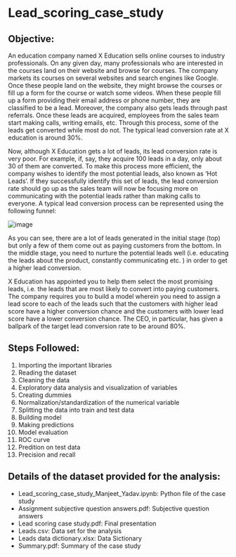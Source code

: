 # Lead_scoring_case_study
## Objective:
An education company named X Education sells online courses to industry professionals. On any given day, many professionals who are interested in the courses land on their website and browse for courses. 
The company markets its courses on several websites and search engines like Google. Once these people land on the website, they might browse the courses or fill up a form for the course or watch some videos. When these people fill up a form providing their email address or phone number, they are classified to be a lead. Moreover, the company also gets leads through past referrals. Once these leads are acquired, employees from the sales team start making calls, writing emails, etc. Through this process, some of the leads get converted while most do not. The typical lead conversion rate at X education is around 30%. 

 
Now, although X Education gets a lot of leads, its lead conversion rate is very poor. For example, if, say, they acquire 100 leads in a day, only about 30 of them are converted. To make this process more efficient, the company wishes to identify the most potential leads, also known as ‘Hot Leads’. If they successfully identify this set of leads, the lead conversion rate should go up as the sales team will now be focusing more on communicating with the potential leads rather than making calls to everyone. A typical lead conversion process can be represented using the following funnel:

![image](https://user-images.githubusercontent.com/63771533/200663207-c918ce66-627a-4f1d-ba5a-541c60930ce2.png)

As you can see, there are a lot of leads generated in the initial stage (top) but only a few of them come out as paying customers from the bottom. In the middle stage, you need to nurture the potential leads well (i.e. educating the leads about the product, constantly communicating etc. ) in order to get a higher lead conversion.

 

X Education has appointed you to help them select the most promising leads, i.e. the leads that are most likely to convert into paying customers. The company requires you to build a model wherein you need to assign a lead score to each of the leads such that the customers with higher lead score have a higher conversion chance and the customers with lower lead score have a lower conversion chance. The CEO, in particular, has given a ballpark of the target lead conversion rate to be around 80%.

## Steps Followed:
1. Importing the important libraries
2. Reading the dataset
3. Cleaning the data
4. Exploratory  data analysis and visualization of variables
5. Creating dummies 
6. Normalization/standardization of the numerical variable
7. Splitting the data into train and test data
8. Building model
9. Making predictions
10. Model evaluation
11. ROC curve
12. Predition on test data
13. Precision and recall

## Details of the dataset provided for the analysis:
- Lead_scoring_case_study_Manjeet_Yadav.ipynb: Python file of the case study
- Assignment subjective question answers.pdf: Subjective question answers
- Lead scoring case study.pdf: Final presentation
- Leads.csv: Data set for the analysis
- Leads data dictionary.xlsx: Data Sictionary
- Summary.pdf: Summary of the case study
